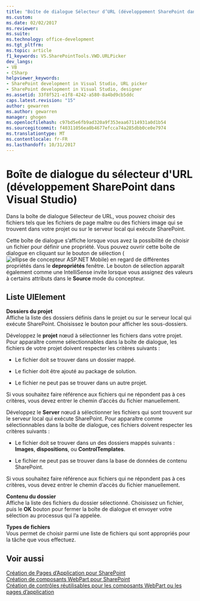 ```yaml
---
title: "Boîte de dialogue Sélecteur d’URL (développement SharePoint dans Visual Studio) | Documents Microsoft"
ms.custom: 
ms.date: 02/02/2017
ms.reviewer: 
ms.suite: 
ms.technology: office-development
ms.tgt_pltfrm: 
ms.topic: article
f1_keywords: VS.SharePointTools.VWD.URLPicker
dev_langs:
- VB
- CSharp
helpviewer_keywords:
- SharePoint development in Visual Studio, URL picker
- SharePoint development in Visual Studio, designer
ms.assetid: 33f8f521-e1f8-4242-a580-8a4bd9cb5ddc
caps.latest.revision: "15"
author: gewarren
ms.author: gewarren
manager: ghogen
ms.openlocfilehash: c97bd5e6fb9ad320a9f353eaa67114931a0d1b54
ms.sourcegitcommit: f40311056ea0b4677efcca74a285dbb0ce0e7974
ms.translationtype: MT
ms.contentlocale: fr-FR
ms.lasthandoff: 10/31/2017
---
```

# <a name="url-picker-dialog-box-sharepoint-development-in-visual-studio"></a>Boîte de dialogue du sélecteur d'URL (développement SharePoint dans Visual Studio)
  Dans la boîte de dialogue Sélecteur de URL, vous pouvez choisir des fichiers tels que les fichiers de page maître ou des fichiers image qui se trouvent dans votre projet ou sur le serveur local qui exécute SharePoint.  
  
 Cette boîte de dialogue s’affiche lorsque vous avez la possibilité de choisir un fichier pour définir une propriété. Vous pouvez ouvrir cette boîte de dialogue en cliquant sur le bouton de sélection (![ellipse de concepteur ASP.NET Mobile](../sharepoint/media/mwellipsis.gif "ellipse de concepteur ASP.NET Mobile")) en regard de différentes propriétés dans le **depropriétés** fenêtre. Le bouton de sélection apparaît également comme une IntelliSense invite lorsque vous assignez des valeurs à certains attributs dans le **Source** mode du concepteur.  
  
## <a name="uielement-list"></a>Liste UIElement  
 **Dossiers du projet**  
 Affiche la liste des dossiers définis dans le projet ou sur le serveur local qui exécute SharePoint. Choisissez le bouton pour afficher les sous-dossiers.  
  
 Développez le **projet** nœud à sélectionner les fichiers dans votre projet. Pour apparaître comme sélectionnables dans la boîte de dialogue, les fichiers de votre projet doivent respecter les critères suivants :  
  
-   Le fichier doit se trouver dans un dossier mappé.  
  
-   Le fichier doit être ajouté au package de solution.  
  
-   Le fichier ne peut pas se trouver dans un autre projet.  
  
 Si vous souhaitez faire référence aux fichiers qui ne répondent pas à ces critères, vous devez entrer le chemin d’accès du fichier manuellement.  
  
 Développez le **Server** nœud à sélectionner les fichiers qui sont trouvent sur le serveur local qui exécute SharePoint. Pour apparaître comme sélectionnables dans la boîte de dialogue, ces fichiers doivent respecter les critères suivants :  
  
-   Le fichier doit se trouver dans un des dossiers mappés suivants : **Images**, **dispositions**, ou **ControlTemplates**.  
  
-   Le fichier ne peut pas se trouver dans la base de données de contenu SharePoint.  
  
 Si vous souhaitez faire référence aux fichiers qui ne répondent pas à ces critères, vous devez entrer le chemin d’accès du fichier manuellement.  
  
 **Contenu du dossier**  
 Affiche la liste des fichiers du dossier sélectionné. Choisissez un fichier, puis le **OK** bouton pour fermer la boîte de dialogue et envoyer votre sélection au processus qui l’a appelée.  
  
 **Types de fichiers**  
 Vous permet de choisir parmi une liste de fichiers qui sont appropriés pour la tâche que vous effectuez.  
  
## <a name="see-also"></a>Voir aussi  
 [Création de Pages d’Application pour SharePoint](../sharepoint/creating-application-pages-for-sharepoint.md)   
 [Création de composants WebPart pour SharePoint](../sharepoint/creating-web-parts-for-sharepoint.md)   
 [Création de contrôles réutilisables pour les composants WebPart ou les pages d’application](../sharepoint/creating-reusable-controls-for-web-parts-or-application-pages.md)   
  
  